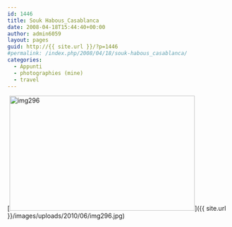 ```yaml
---
id: 1446
title: Souk Habous_Casablanca
date: 2008-04-18T15:44:40+00:00
author: admin6059
layout: pages
guid: http://{{ site.url }}/?p=1446
#permalink: /index.php/2008/04/18/souk-habous_casablanca/
categories:
  - Appunti
  - photographies (mine)
  - travel
---
```

[<img class="aligncenter size-full wp-image-1445" title="img296" src="{{ site.url }}/images/uploads/2010/06/img296.jpg" alt="img296" width="420" height="260" srcset="{{ site.url }}/images/uploads/2010/06/img296.jpg 420w, {{ site.url }}/images/uploads/2010/06/img296-300x186.jpg 300w" sizes="(max-width: 420px) 100vw, 420px" />]({{ site.url }}/images/uploads/2010/06/img296.jpg)